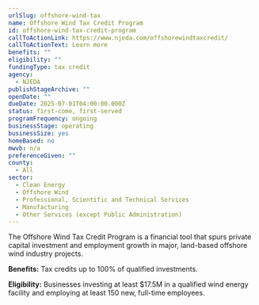 ```yaml
---
urlSlug: offshore-wind-tax
name: Offshore Wind Tax Credit Program
id: offshore-wind-tax-credit-program
callToActionLink: https://www.njeda.com/offshorewindtaxcredit/
callToActionText: Learn more
benefits: ""
eligibility: ""
fundingType: tax credit
agency:
  - NJEDA
publishStageArchive: ""
openDate: ""
dueDate: 2025-07-01T04:00:00.000Z
status: first-come, first-served
programFrequency: ongoing
businessStage: operating
businessSize: yes
homeBased: no
mwvb: n/a
preferenceGiven: ""
county:
  - All
sector:
  - Clean Energy
  - Offshore Wind
  - Professional, Scientific and Technical Services
  - Manufacturing
  - Other Services (except Public Administration)
---
```


The Offshore Wind Tax Credit Program is a financial tool that spurs private capital investment and employment growth in major, land-based offshore wind industry projects.

**Benefits:** Tax credits up to 100% of qualified investments.

**Eligibility:** Businesses investing at least $17.5M in a qualified wind energy facility and employing at least 150 new, full-time employees.
